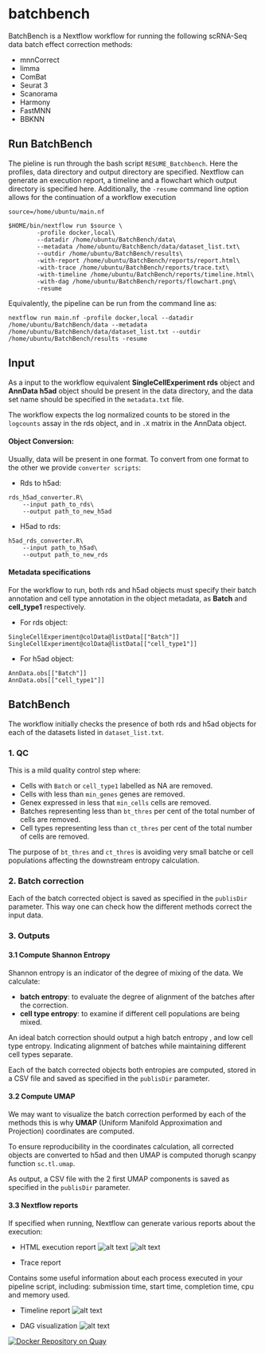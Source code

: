 # batchbench

BatchBench is a Nextflow workflow for running the following scRNA-Seq data batch effect correction methods:
* mnnCorrect 
* limma
* ComBat
* Seurat 3
* Scanorama
* Harmony
* FastMNN
* BBKNN

## Run BatchBench

The pieline is run through the bash script `RESUME_Batchbench`. Here the profiles, data directory and output directory are specified. Nextflow can generate an execution report, a timeline and a flowchart which output directory is specified here. 
Additionally, the `-resume` command line option allows for the continuation of a workflow execution
```
source=/home/ubuntu/main.nf

$HOME/bin/nextflow run $source \
        -profile docker,local\
        --datadir /home/ubuntu/BatchBench/data\
        --metadata /home/ubuntu/BatchBench/data/dataset_list.txt\
        --outdir /home/ubuntu/BatchBench/results\
        -with-report /home/ubuntu/BatchBench/reports/report.html\
        -with-trace /home/ubuntu/BatchBench/reports/trace.txt\
        -with-timeline /home/ubuntu/BatchBench/reports/timeline.html\
        -with-dag /home/ubuntu/BatchBench/reports/flowchart.png\
        -resume
```

Equivalently, the pipeline can be run from the command line as:
```
nextflow run main.nf -profile docker,local --datadir /home/ubuntu/BatchBench/data --metadata /home/ubuntu/BatchBench/data/dataset_list.txt --outdir /home/ubuntu/BatchBench/results -resume
```
## Input
As a input to the workflow equivalent __SingleCellExperiment rds__ object and __AnnData h5ad__ object should be present in the data directory, and the data set name should be specified in the `metadata.txt` file. 

The workflow expects the log normalized counts to be stored in the `logcounts` assay in the rds object, and in `.X` matrix in the AnnData object.

#### Object Conversion:
Usually, data will be present in one format. To convert from one format to the other we provide `converter scripts`:
- Rds to h5ad:
```
rds_h5ad_converter.R\
    --input path_to_rds\
    --output path_to_new_h5ad
```
- H5ad to rds:
```
h5ad_rds_converter.R\
    --input path_to_h5ad\
    --output path_to_new_rds
```
#### Metadata specifications
For the workflow to run, both rds and h5ad objects must specify their batch annotation and cell type annotation in the object metadata, as __Batch__ and __cell_type1__ respectively. 

- For rds object:
```
SingleCellExperiment@colData@listData[["Batch"]]
SingleCellExperiment@colData@listData[["cell_type1"]]
```
- For h5ad object:
```
AnnData.obs[["Batch"]]
AnnData.obs[["cell_type1"]]
```

## BatchBench
The workflow initially checks the presence of both rds and h5ad objects for each of the datasets listed in `dataset_list.txt`.
### 1. QC
This is a mild quality control step where: 
- Cells with `Batch` or `cell_type1` labelled as NA are removed. 
- Cells with less than `min_genes` genes are removed. 
- Genex expressed in less that `min_cells` cells are removed. 
- Batches representing less than `bt_thres` per cent of the total number of cells are removed. 
- Cell types representing less than `ct_thres` per cent of the total number of cells are removed.

The purpose of `bt_thres` and `ct_thres` is avoiding very small batche or cell populations affecting the downstream entropy calculation. 

### 2. Batch correction
Each of the batch corrected object is saved as specified in the `publisDir` parameter. This way one can check how the different methods correct the input data. 

### 3. Outputs
#### 3.1 Compute Shannon Entropy
Shannon entropy is an indicator of the degree of mixing of the data. 
We calculate: 
- __batch entropy__: to evaluate the degree of alignment of the batches after the correction. 
- __cell type entropy__: to examine if different cell populations are being mixed. 
    
An ideal batch correction should output a high batch entropy , and low cell type entropy. Indicating alignment of batches while maintaining different cell types separate. 
 
Each of the batch corrected objects both entropies are computed, stored in a CSV file and saved as specified in the `publisDir` parameter. 

#### 3.2 Compute UMAP

We may want to visualize the batch correction performed by each of the methods this is why __UMAP__ (Uniform Manifold Approximation and Projection) coordinates are computed. 

To ensure reproducibility in the coordinates calculation, all corrected objects are converted to h5ad and then UMAP is computed thorugh scanpy function `sc.tl.umap`.

As output, a CSV file with the 2 first UMAP components is saved as specified in the `publisDir` parameter. 

#### 3.3 Nextflow reports

If specified when running, Nextflow can generate various reports about the execution: 
- HTML execution report
![alt text](https://www.nextflow.io/docs/latest/_images/report-summary-min.png) 
![alt text](https://www.nextflow.io/docs/latest/_images/report-resource-cpu.png)

- Trace report

Contains some useful information about each process executed in your pipeline script, including: submission time, start time, completion time, cpu and memory used.


- Timeline report
![alt text](https://www.nextflow.io/docs/latest/_images/timeline-min.png)

- DAG visualization
![alt text](https://www.nextflow.io/docs/latest/_images/dag.png)





[![Docker Repository on Quay](https://quay.io/repository/cellgeni/batchbench/status "Docker Repository on Quay")](https://quay.io/repository/cellgeni/batchbench)
